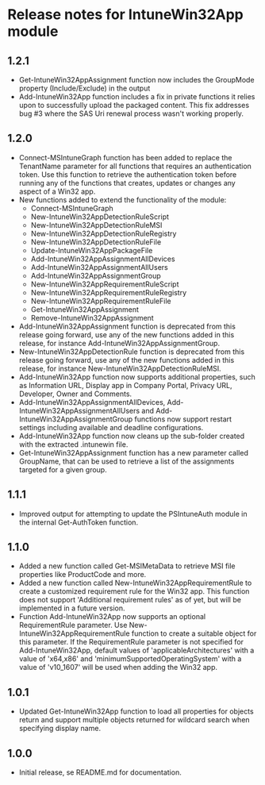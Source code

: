 # Release notes for IntuneWin32App module
## 1.2.1
- Get-IntuneWin32AppAssignment function now includes the GroupMode property (Include/Exclude) in the output
- Add-IntuneWin32App function includes a fix in private functions it relies upon to successfully upload the packaged content. This fix addresses bug #3 where the SAS Uri renewal process wasn't working properly.

## 1.2.0
- Connect-MSIntuneGraph function has been added to replace the TenantName parameter for all functions that requires an authentication token. Use this function to retrieve the authentication token before running any of the functions that creates, updates or changes any aspect of a Win32 app.
- New functions added to extend the functionality of the module:
  - Connect-MSIntuneGraph
  - New-IntuneWin32AppDetectionRuleScript
  - New-IntuneWin32AppDetectionRuleMSI
  - New-IntuneWin32AppDetectionRuleRegistry
  - New-IntuneWin32AppDetectionRuleFile
  - Update-IntuneWin32AppPackageFile
  - Add-IntuneWin32AppAssignmentAllDevices
  - Add-IntuneWin32AppAssignmentAllUsers
  - Add-IntuneWin32AppAssignmentGroup
  - New-IntuneWin32AppRequirementRuleScript
  - New-IntuneWin32AppRequirementRuleRegistry
  - New-IntuneWin32AppRequirementRuleFile
  - Get-IntuneWin32AppAssignment
  - Remove-IntuneWin32AppAssignment
- Add-IntuneWin32AppAssignment function is deprecated from this release going forward, use any of the new functions added in this release, for instance Add-IntuneWin32AppAssignmentGroup.
- New-IntuneWin32AppDetectionRule function is deprecated from this release going forward, use any of the new functions added in this release, for instance New-IntuneWin32AppDetectionRuleMSI.
- Add-IntuneWin32App function now supports additional properties, such as Information URL, Display app in Company Portal, Privacy URL, Developer, Owner and Comments.
- Add-IntuneWin32AppAssignmentAllDevices, Add-IntuneWin32AppAssignmentAllUsers and Add-IntuneWin32AppAssignmentGroup functions now support restart settings including available and deadline configurations.
- Add-IntuneWin32App function now cleans up the sub-folder created with the extracted .intunewin file.
- Get-IntuneWin32AppAssignment function has a new parameter called GroupName, that can be used to retrieve a list of the assignments targeted for a given group.

## 1.1.1
- Improved output for attempting to update the PSIntuneAuth module in the internal Get-AuthToken function.

## 1.1.0
- Added a new function called Get-MSIMetaData to retrieve MSI file properties like ProductCode and more.
- Added a new function called New-IntuneWin32AppRequirementRule to create a customized requirement rule for the Win32 app. This function does not support 'Additional requirement rules' as of yet, but will be implemented in a future version.
- Function Add-IntuneWin32App now supports an optional RequirementRule parameter. Use New-IntuneWin32AppRequirementRule function to create a suitable object for this parameter. If the RequirementRule parameter is not specified for Add-IntuneWin32App, default values of 'applicableArchitectures' with a value of 'x64,x86' and 'minimumSupportedOperatingSystem' with a value of 'v10_1607' will be used when adding the Win32 app.

## 1.0.1
- Updated Get-IntuneWin32App function to load all properties for objects return and support multiple objects returned for wildcard search when specifying display name.

## 1.0.0
- Initial release, se README.md for documentation.
